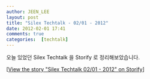 ```yaml
---
author: JEEN_LEE
layout: post
title: "Silex Techtalk - 02/01 - 2012"
date: 2012-02-01 17:41
comments: true
categories:  [techtalk]
---
```


  오늘 있었던 Silex Techtalk 을 Storify 로 정리해보았습니다.
  
<script src="http://storify.com/jeen_lee/silex-techtalk-1.js"></script><noscript>[<a href="http://storify.com/jeen_lee/silex-techtalk-1" target="_blank">View the story "Silex Techtalk 02/01 - 2012" on Storify</a>]</noscript>

